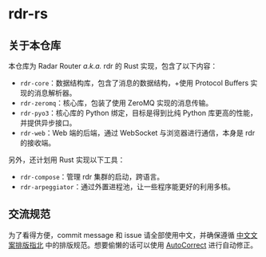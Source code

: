# rdr-rs

## 关于本仓库

本仓库为 Radar Router *a.k.a.* rdr 的 Rust 实现，包含了以下内容：
 - `rdr-core`：数据结构库，包含了消息的数据结构，+使用 Protocol Buffers 实现的消息解析器。
 - `rdr-zeromq`：核心库，包装了使用 ZeroMQ 实现的消息传输。
 - `rdr-pyo3`：核心库的 Python 绑定，目标是得到比纯 Python 库更高的性能，并提供异步接口。
 - `rdr-web`：Web 端的后端，通过 WebSocket 与浏览器进行通信，本身是 rdr 的接收端。

另外，还计划用 Rust 实现以下工具：
 - `rdr-compose`：管理 rdr 集群的启动，跨语言。
 - `rdr-arpeggiator`：通过外置进程池，让一些程序能更好的利用多核。

## 交流规范

为了看得方便，commit message 和 issue 请全部使用中文，并确保遵循 [中文文案排版指北](https://github.com/sparanoid/chinese-copywriting-guidelines) 中的排版规范。想要偷懒的话可以使用 [AutoCorrect](https://github.com/huacnlee/autocorrect) 进行自动修正。
